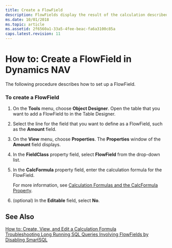 ```yaml
---
title: Create a FlowField
description: FlowFields display the result of the calculation described in the CalcFormula property. Learn how to set up a FlowField in Microsoft Dynamics NAV.
ms.date: 10/01/2018
ms.topic: article
ms.assetid: 2f6560a1-33a5-4fee-beac-fa6a3100c85a
caps.latest.revision: 11
---
```

# How to: Create a FlowField in Dynamics NAV
The following procedure describes how to set up a FlowField.  

### To create a FlowField  

1.  On the **Tools** menu, choose **Object Designer**. Open the table that you want to add a FlowField to in the Table Designer.  

2.  Select the line for the field that you want to define as a FlowField, such as the **Amount** field.  

3.  On the **View** menu, choose **Properties**. The **Properties** window of the **Amount** field displays.  

4.  In the **FieldClass** property field, select **FlowField** from the drop-down list.  

5.  In the **CalcFormula** property field, enter the calculation formula for the FlowField.  

     For more information, see [Calculation Formulas and the CalcFormula Property](Calculation-Formulas-and-the-CalcFormula-Property.md).  

6.  \(optional\) In the **Editable** field, select **No**.  

## See Also  
 [How to: Create, View, and Edit a Calculation Formula](How-to--Create--View--and-Edit-a-Calculation-Formula.md)  
 [Troubleshooting Long Running SQL Queries Involving FlowFields by Disabling SmartSQL](Troubleshooting-Queries-Involving-FlowFields-By-Disabling-SmartSQL.md)  
